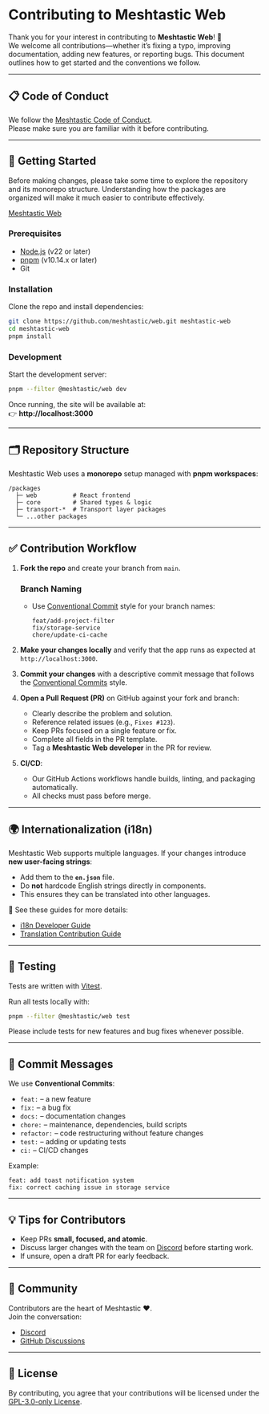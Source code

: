 # Contributing to Meshtastic Web

Thank you for your interest in contributing to **Meshtastic Web**! 🎉  
We welcome all contributions—whether it’s fixing a typo, improving documentation, adding new features, or reporting bugs. This document outlines how to get started and the conventions we follow.

---

## 📋 Code of Conduct
We follow the [Meshtastic Code of Conduct](https://meshtastic.org/docs/legal/conduct/).  
Please make sure you are familiar with it before contributing.

---

## 🚀 Getting Started
Before making changes, please take some time to explore the repository and its monorepo structure. 
Understanding how the packages are organized will make it much easier to contribute effectively.

[Meshtastic Web](https://github.com/meshtastic/web/)

### Prerequisites
- [Node.js](https://nodejs.org/) (v22 or later)  
- [pnpm](https://pnpm.io/) (v10.14.x or later)  
- Git  

### Installation
Clone the repo and install dependencies:

```bash
git clone https://github.com/meshtastic/web.git meshtastic-web
cd meshtastic-web
pnpm install
```

### Development
Start the development server:

```bash
pnpm --filter @meshtastic/web dev
```

Once running, the site will be available at:  
👉 **http://localhost:3000**

---

## 🗂 Repository Structure
Meshtastic Web uses a **monorepo** setup managed with **pnpm workspaces**:

```
/packages
  ├─ web          # React frontend
  ├─ core         # Shared types & logic
  ├─ transport-*  # Transport layer packages
  └─ ...other packages
```

---

## ✅ Contribution Workflow

1. **Fork the repo** and create your branch from `main`.  

   ### Branch Naming
   - Use [Conventional Commit](https://www.conventionalcommits.org/) style for your branch names:
     ```
     feat/add-project-filter
     fix/storage-service
     chore/update-ci-cache
     ```

2. **Make your changes locally** and verify that the app runs as expected at `http://localhost:3000`.  

3. **Commit your changes** with a descriptive commit message that follows the [Conventional Commits](https://www.conventionalcommits.org/) style.  

4. **Open a Pull Request (PR)** on GitHub against your fork and branch:
   - Clearly describe the problem and solution.  
   - Reference related issues (e.g., `Fixes #123`).  
   - Keep PRs focused on a single feature or fix.  
   - Complete all fields in the PR template.
   - Tag a **Meshtastic Web developer** in the PR for review.  

5. **CI/CD**:
   - Our GitHub Actions workflows handle builds, linting, and packaging automatically.  
   - All checks must pass before merge.  

---

## 🌍 Internationalization (i18n)

Meshtastic Web supports multiple languages. If your changes introduce **new user-facing strings**:

- Add them to the **`en.json`** file.  
- Do **not** hardcode English strings directly in components.  
- This ensures they can be translated into other languages.  

🔗 See these guides for more details:  
- [i18n Developer Guide](https://github.com/meshtastic/web/blob/main/packages/web/CONTRIBUTING_I18N_DEVELOPER_GUIDE.md)  
- [Translation Contribution Guide](https://github.com/meshtastic/web/blob/main/packages/web/CONTRIBUTING_TRANSLATIONS.md)  

---

## 🧪 Testing
Tests are written with [Vitest](https://vitest.dev/).  

Run all tests locally with:  

```bash
pnpm --filter @meshtastic/web test 
```

Please include tests for new features and bug fixes whenever possible.

---

## 📝 Commit Messages
We use **Conventional Commits**:

- `feat:` – a new feature  
- `fix:` – a bug fix  
- `docs:` – documentation changes  
- `chore:` – maintenance, dependencies, build scripts  
- `refactor:` – code restructuring without feature changes  
- `test:` – adding or updating tests  
- `ci:` – CI/CD changes  

Example:
```
feat: add toast notification system
fix: correct caching issue in storage service
```

---

## 💡 Tips for Contributors
- Keep PRs **small, focused, and atomic**.  
- Discuss larger changes with the team on [Discord](https://discord.gg/meshtastic) before starting work.  
- If unsure, open a draft PR for early feedback.  

---

## 🙌 Community
Contributors are the heart of Meshtastic ❤️.  
Join the conversation:  
- [Discord](https://discord.gg/meshtastic)  
- [GitHub Discussions](https://github.com/meshtastic/web/discussions)  

---

## 📜 License
By contributing, you agree that your contributions will be licensed under the [GPL-3.0-only License](../../LICENSE).  
